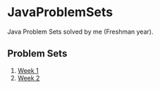 # JavaProblemSets

Java Problem Sets solved by me (Freshman year).

## Problem Sets

1. [Week 1](https://github.com/AnisPartovov/JavaProblemSets/tree/main/src/main/java/org/Week1)
2. [Week 2](https://github.com/AnisPartovov/JavaProblemSets/tree/main/ProblemSetWeek2/src)
